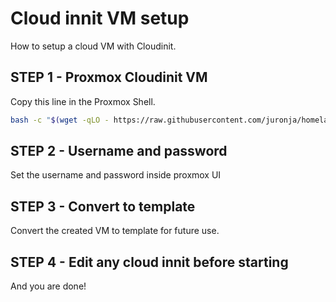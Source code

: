 # Cloud innit VM setup
How to setup a cloud VM with Cloudinit.

## STEP 1 - Proxmox Cloudinit VM
Copy this line in the Proxmox Shell.

```bash
bash -c "$(wget -qLO - https://raw.githubusercontent.com/juronja/homelab-configs/main/Applications/Proxmox/scripts/cloudinnitvm.sh)"

```

## STEP 2 - Username and password
Set the username and password inside proxmox UI

## STEP 3 - Convert to template
Convert the created VM to template for future use.

## STEP 4 - Edit any cloud innit before starting
And you are done!